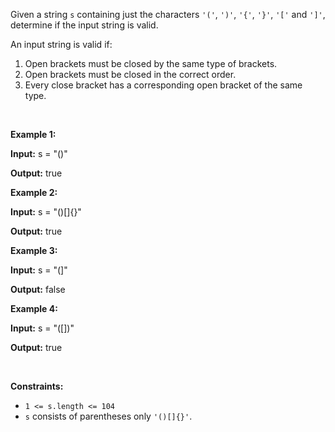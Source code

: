 Given a string `s` containing just the characters `'('`, `')'`, `'{'`, `'}'`, `'['` and `']'`, determine if the input string is valid.

An input string is valid if:

1. Open brackets must be closed by the same type of brackets.
2. Open brackets must be closed in the correct order.
3. Every close bracket has a corresponding open bracket of the same type.

 

**Example 1:**

**Input:** s = "()"

**Output:** true

**Example 2:**

**Input:** s = "()\[]{}"

**Output:** true

**Example 3:**

**Input:** s = "(]"

**Output:** false

**Example 4:**

**Input:** s = "(\[])"

**Output:** true

 

**Constraints:**

- `1 <= s.length <= 104`
- `s` consists of parentheses only `'()[]{}'`.